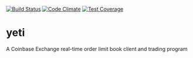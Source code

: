 [![Build Status](https://travis-ci.org/jacobgreenleaf/yeti.svg)](https://travis-ci.org/jacobgreenleaf/yeti)
[![Code Climate](https://codeclimate.com/github/jacobgreenleaf/yeti/badges/gpa.svg)](https://codeclimate.com/github/jacobgreenleaf/yeti)
[![Test Coverage](https://codeclimate.com/github/jacobgreenleaf/yeti/badges/coverage.svg)](https://codeclimate.com/github/jacobgreenleaf/yeti/coverage)

# yeti

A Coinbase Exchange real-time order limit book client and trading program


